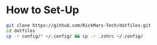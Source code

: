 # How to Set-Up

```bash
git clone https://github.com/RickMars-Tech/dotfiles.git
cd dotfiles
cp -r config/* ~/.config/ && cp -r .zshrc ~/.config/
```

